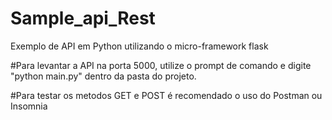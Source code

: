 # Sample_api_Rest
Exemplo de API em Python utilizando o micro-framework flask

#Para levantar a API na porta 5000, utilize o prompt de comando e digite "python main.py" dentro da pasta do projeto.

#Para testar os metodos GET e POST é recomendado o uso do Postman ou Insomnia
